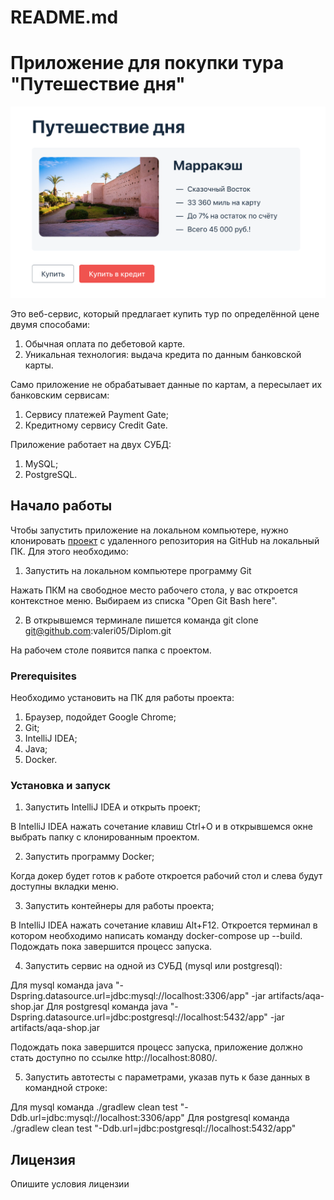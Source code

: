 # README.md

# Приложение для покупки тура "Путешествие дня"

![](docs/pic/service.png)

Это веб-сервис, который предлагает купить тур по определённой цене двумя способами:

1. Обычная оплата по дебетовой карте.
1. Уникальная технология: выдача кредита по данным банковской карты.

Само приложение не обрабатывает данные по картам, а пересылает их банковским сервисам:

1. Сервису платежей Payment Gate;
1. Кредитному сервису Credit Gate.

Приложение работает на двух СУБД:

1. MySQL;
1. PostgreSQL.

## Начало работы

Чтобы запустить приложение на локальном компьютере, нужно клонировать [проект](https://github.com/valeri05/Diplom) с удаленного репозитория на GitHub на локальный ПК. Для этого необходимо:
1. Запустить на локальном компьютере программу Git 

Нажать ПКМ на свободное место рабочего стола, у вас откроется контекстное меню. Выбираем из списка "Open Git Bash here".

2. В открывшемся терминале пишется команда git clone git@github.com:valeri05/Diplom.git

На рабочем столе появится папка с проектом.

### Prerequisites

Необходимо установить на ПК для работы проекта: 

1. Браузер, подойдет Google Chrome;
1. Git;
1. IntelliJ IDEA;
1. Java;
1. Docker.

### Установка и запуск

1. Запустить IntelliJ IDEA и открыть проект;

В IntelliJ IDEA нажать сочетание клавиш Ctrl+O и в открывшемся окне выбрать папку с клонированным проектом.

2. Запустить программу Docker;

Когда докер будет готов к работе откроется рабочий стол и слева будут доступны вкладки меню.

3. Запустить контейнеры для работы проекта;

В IntelliJ IDEA нажать сочетание клавиш Alt+F12. Откроется терминал в котором необходимо написать команду docker-compose up --build. Подождать пока завершится процесс запуска.

4. Запустить сервис на одной из СУБД (mysql или postgresql):

Для mysql команда java "-Dspring.datasource.url=jdbc:mysql://localhost:3306/app" -jar artifacts/aqa-shop.jar
Для postgresql команда java "-Dspring.datasource.url=jdbc:postgresql://localhost:5432/app" -jar artifacts/aqa-shop.jar

Подождать пока завершится процесс запуска, приложение должно стать доступно по ссылке http://localhost:8080/.

5. Запустить автотесты с параметрами, указав путь к базе данных в командной строке:

Для mysql команда ./gradlew clean test "-Ddb.url=jdbc:mysql://localhost:3306/app"
Для postgresql команда ./gradlew clean test "-Ddb.url=jdbc:postgresql://localhost:5432/app"


## Лицензия

Опишите условия лицензии
